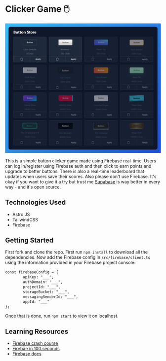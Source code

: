 # Clicker Game 🖱️

![hero](https://github.com/anav5704/Clicker-Firebase/blob/main/docs/clicker-firebase.png)

This is a simple button clicker game made using Firebase real-time. Users can log in/register using Firebase auth and then click to earn points and upgrade to better buttons. There is also a real-time leaderboard that updates when users save their scores. Also please don't use Firebase. It's okay if you want to give it a try but trust me [Supabase](https://supabase.com) is way better in every way - and it's open source.

## Technologies Used

- Astro JS
- TailwindCSS
- Firebase
 
## Getting Started

First fork and clone the repo. First run ```npm install``` to download all the dependencies. Now add the Firebase config in ```src/firebase/client.ts``` using the information provided in your Firebase project console:

```
const firebaseConfig = {
        apiKey: "___",
        authDomain: "___",
        projectId: "___",
        storageBucket: "___",
        messagingSenderId: "___",
        appId: "___"
};
```

Once that is done, run ```npm start``` to view it on localhost.
    
## Learning Resources

- [Firebase crash course](https://youtube.com/playlist?list=PL4cUxeGkcC9jERUGvbudErNCeSZHWUVlb&si=ZE3FOb1aylgg2IjJ)
- [Firebae in 100 seconds](https://www.youtube.com/watch?v=vAoB4VbhRzM)
- [Firebase docs](https://firebase.google.com)
